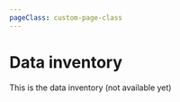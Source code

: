 ```yaml
---
pageClass: custom-page-class
---
```


# Data inventory

This is the data inventory (not available yet)

</br>

<dataTable />
